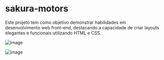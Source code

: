 # sakura-motors
Este projeto tem como objetivo demonstrar habilidades em desenvolvimento web front-end, destacando a capacidade de criar layouts elegantes e funcionais utilizando HTML e CSS.


![image](https://github.com/CesarMoretto/sakura-motors/assets/81265167/9e25974a-588f-4def-95ab-4763f3214ccf)

![image](https://github.com/CesarMoretto/sakura-motors/assets/81265167/c6200b0e-247c-49c9-a79d-b717a2440818)
